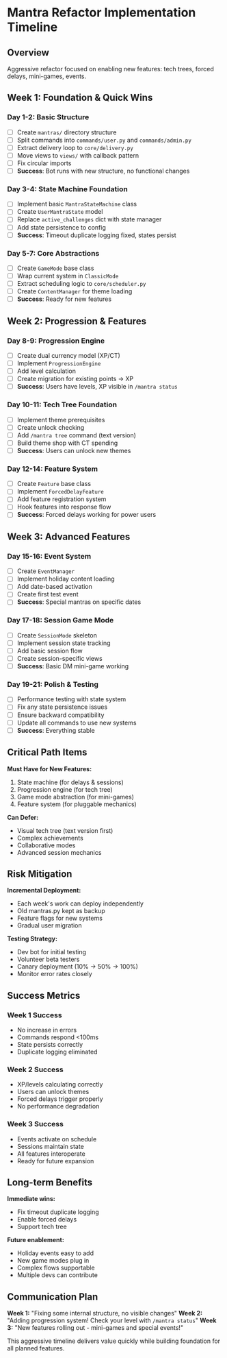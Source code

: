 # Mantra Refactor Implementation Timeline

## Overview
Aggressive refactor focused on enabling new features: tech trees, forced delays, mini-games, events.

## Week 1: Foundation & Quick Wins

### Day 1-2: Basic Structure
- [ ] Create `mantras/` directory structure
- [ ] Split commands into `commands/user.py` and `commands/admin.py`
- [ ] Extract delivery loop to `core/delivery.py`
- [ ] Move views to `views/` with callback pattern
- [ ] Fix circular imports
- [ ] **Success**: Bot runs with new structure, no functional changes

### Day 3-4: State Machine Foundation
- [ ] Implement basic `MantraStateMachine` class
- [ ] Create `UserMantraState` model
- [ ] Replace `active_challenges` dict with state manager
- [ ] Add state persistence to config
- [ ] **Success**: Timeout duplicate logging fixed, states persist

### Day 5-7: Core Abstractions
- [ ] Create `GameMode` base class
- [ ] Wrap current system in `ClassicMode`
- [ ] Extract scheduling logic to `core/scheduler.py`
- [ ] Create `ContentManager` for theme loading
- [ ] **Success**: Ready for new features

## Week 2: Progression & Features

### Day 8-9: Progression Engine
- [ ] Create dual currency model (XP/CT)
- [ ] Implement `ProgressionEngine` 
- [ ] Add level calculation
- [ ] Create migration for existing points → XP
- [ ] **Success**: Users have levels, XP visible in `/mantra status`

### Day 10-11: Tech Tree Foundation
- [ ] Implement theme prerequisites
- [ ] Create unlock checking
- [ ] Add `/mantra tree` command (text version)
- [ ] Build theme shop with CT spending
- [ ] **Success**: Users can unlock new themes

### Day 12-14: Feature System
- [ ] Create `Feature` base class
- [ ] Implement `ForcedDelayFeature`
- [ ] Add feature registration system
- [ ] Hook features into response flow
- [ ] **Success**: Forced delays working for power users

## Week 3: Advanced Features

### Day 15-16: Event System
- [ ] Create `EventManager`
- [ ] Implement holiday content loading
- [ ] Add date-based activation
- [ ] Create first test event
- [ ] **Success**: Special mantras on specific dates

### Day 17-18: Session Game Mode
- [ ] Create `SessionMode` skeleton
- [ ] Implement session state tracking
- [ ] Add basic session flow
- [ ] Create session-specific views
- [ ] **Success**: Basic DM mini-game working

### Day 19-21: Polish & Testing
- [ ] Performance testing with state system
- [ ] Fix any state persistence issues
- [ ] Ensure backward compatibility
- [ ] Update all commands to use new systems
- [ ] **Success**: Everything stable

## Critical Path Items

**Must Have for New Features:**
1. State machine (for delays & sessions)
2. Progression engine (for tech tree)
3. Game mode abstraction (for mini-games)
4. Feature system (for pluggable mechanics)

**Can Defer:**
- Visual tech tree (text version first)
- Complex achievements
- Collaborative modes
- Advanced session mechanics

## Risk Mitigation

**Incremental Deployment:**
- Each week's work can deploy independently
- Old mantras.py kept as backup
- Feature flags for new systems
- Gradual user migration

**Testing Strategy:**
- Dev bot for initial testing
- Volunteer beta testers
- Canary deployment (10% → 50% → 100%)
- Monitor error rates closely

## Success Metrics

### Week 1 Success
- No increase in errors
- Commands respond <100ms
- State persists correctly
- Duplicate logging eliminated

### Week 2 Success  
- XP/levels calculating correctly
- Users can unlock themes
- Forced delays trigger properly
- No performance degradation

### Week 3 Success
- Events activate on schedule
- Sessions maintain state
- All features interoperate
- Ready for future expansion

## Long-term Benefits

**Immediate wins:**
- Fix timeout duplicate logging
- Enable forced delays
- Support tech tree

**Future enablement:**
- Holiday events easy to add
- New game modes plug in
- Complex flows supportable
- Multiple devs can contribute

## Communication Plan

**Week 1:** "Fixing some internal structure, no visible changes"
**Week 2:** "Adding progression system! Check your level with `/mantra status`"
**Week 3:** "New features rolling out - mini-games and special events!"

This aggressive timeline delivers value quickly while building foundation for all planned features.